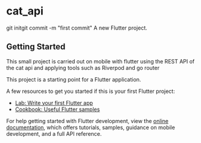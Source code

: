 # cat_api
git initgit commit -m "first commit"
A new Flutter project.

## Getting Started
This small project is carried out on mobile with flutter using the REST API of the cat api and applying tools such as 
Riverpod and go router

This project is a starting point for a Flutter application.

A few resources to get you started if this is your first Flutter project:

- [Lab: Write your first Flutter app](https://docs.flutter.dev/get-started/codelab)
- [Cookbook: Useful Flutter samples](https://docs.flutter.dev/cookbook)

For help getting started with Flutter development, view the
[online documentation](https://docs.flutter.dev/), which offers tutorials,
samples, guidance on mobile development, and a full API reference.
